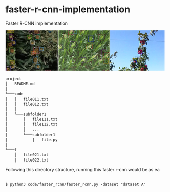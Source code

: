 # faster-r-cnn-implementation
Faster R-CNN implementation

<p class="aligncenter">
<img src="https://github.com/adrianxsalazar/faster-r-cnn-implementation/blob/master/readme_images/detection_sample.png" alt="detection sample">
</p>




```
project
│   README.md    
│
└───code
│   │   file011.txt
│   │   file012.txt
│   │
│   └───subfolder1
│       │   file111.txt
│       │   file112.txt
│       │   ...
|       └───subfolder1
|           |   file.py 
│   
└───f
    │   file021.txt
    │   file022.txt
```


Following this directory structure, running this faster r-cnn would be as ea

```

$ python3 code/faster_rcnn/faster_rcnn.py -dataset "dataset A"

```
